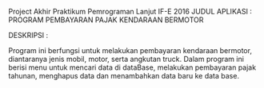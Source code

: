 Project Akhir Praktikum Pemrograman Lanjut IF-E 2016
JUDUL APLIKASI : PROGRAM PEMBAYARAN PAJAK KENDARAAN BERMOTOR

DESKRIPSI :

Program ini berfungsi untuk melakukan pembayaran kendaraan bermotor, diantaranya jenis mobil, motor, serta angkutan truck.
Dalam program ini berisi menu untuk mencari data di dataBase, melakukan pembayaran pajak tahunan, menghapus data dan menambahkan data baru ke data base. 